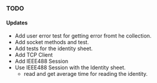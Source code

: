 ### TODO

#### Updates
* Add user error test for getting error fromt he collection.
* Add socket methods and test.
* Add tests for the identity sheet.
* Add TCP Client
* Add IEEE488 Session
* Use IEEE488 Session with the Identity sheet.
  * read and get average time for reading the identity.

